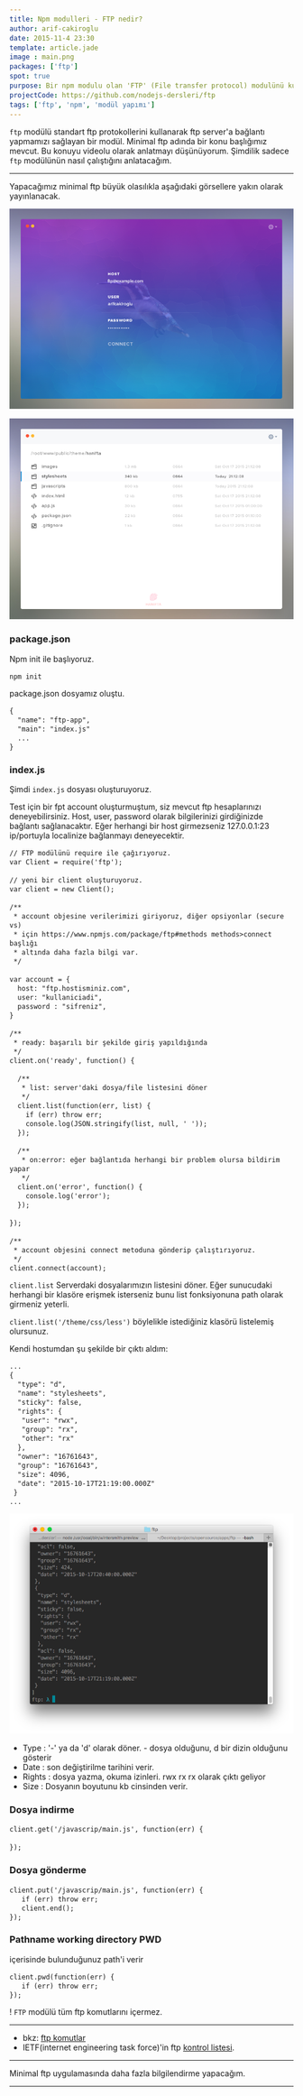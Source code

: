 ```yaml
---
title: Npm modulleri - FTP nedir?
author: arif-cakiroglu
date: 2015-11-4 23:30
template: article.jade
image : main.png
packages: ['ftp']
spot: true
purpose: Bir npm modulu olan 'FTP' (File transfer protocol) modulünü kullanarak bir ftp bağlantı işlemi gerçekleştireceğiz.
projectCode: https://github.com/nodejs-dersleri/ftp
tags: ['ftp', 'npm', 'modül yapımı']
---
```


`ftp` modülü standart ftp protokollerini kullanarak ftp server'a bağlantı yapmamızı sağlayan bir modül. Minimal ftp adında bir konu başlığımız mevcut. Bu konuyu videolu olarak anlatmayı düşünüyorum. Şimdilik sadece `ftp` modülünün nasıl çalıştığını anlatacağım.

---

Yapacağımız minimal ftp büyük olasılıkla aşağıdaki görsellere yakın olarak yayınlanacak.

![main.js](main.png)

![ftp.js](ftp.png)




### package.json

Npm init ile başlıyoruz.

```
npm init
```

package.json dosyamız oluştu.
```
{
  "name": "ftp-app",
  "main": "index.js"
  ...
}

```




### index.js

Şimdi `index.js` dosyası oluşturuyoruz.

Test için bir fpt account oluşturmuştum, siz mevcut ftp hesaplarınızı deneyebilirsiniz. Host, user, password olarak bilgilerinizi girdiğinizde bağlantı sağlanacaktır. Eğer herhangi bir host girmezseniz 127.0.0.1:23 ip/portuyla localinize bağlanmayı deneyecektir.


```
// FTP modülünü require ile çağırıyoruz.
var Client = require('ftp');

// yeni bir client oluşturuyoruz.
var client = new Client();

/**
 * account objesine verilerimizi giriyoruz, diğer opsiyonlar (secure vs)
 * için https://www.npmjs.com/package/ftp#methods methods>connect başlığı
 * altında daha fazla bilgi var.
 */

var account = {
  host: "ftp.hostisminiz.com",
  user: "kullaniciadi",
  password : "sifreniz",
}

/**
 * ready: başarılı bir şekilde giriş yapıldığında
 */
client.on('ready', function() {

  /**
   * list: server'daki dosya/file listesini döner
   */
  client.list(function(err, list) {
    if (err) throw err;
    console.log(JSON.stringify(list, null, ' '));
  });

  /**
   * on:error: eğer bağlantıda herhangi bir problem olursa bildirim yapar
   */
  client.on('error', function() {
    console.log('error');
  });

});

/**
 * account objesini connect metoduna gönderip çalıştırıyoruz.
 */
client.connect(account);

```


`client.list` Serverdaki dosyalarımızın listesini döner. Eğer sunucudaki herhangi bir klasöre erişmek isterseniz bunu list fonksiyonuna path olarak girmeniz yeterli.

`client.list('/theme/css/less')` böylelikle istediğiniz klasörü listelemiş olursunuz.

Kendi hostumdan şu şekilde bir çıktı aldım:



```
...
{
  "type": "d",
  "name": "stylesheets",
  "sticky": false,
  "rights": {
   "user": "rwx",
   "group": "rx",
   "other": "rx"
  },
  "owner": "16761643",
  "group": "16761643",
  "size": 4096,
  "date": "2015-10-17T21:19:00.000Z"
 }
...
```
![log.js](log.png)

* Type : '-' ya da 'd' olarak döner. - dosya olduğunu, d bir dizin olduğunu gösterir
* Date : son değiştirilme tarihini verir.
* Rights : dosya yazma, okuma izinleri. rwx rx rx olarak çıktı geliyor
* Size : Dosyanın boyutunu kb cinsinden verir.

### Dosya indirme

```
client.get('/javascrip/main.js', function(err) {

});
```

### Dosya gönderme

```
client.put('/javascrip/main.js', function(err) {
   if (err) throw err;
   client.end();
});
```

### Pathname working directory PWD
içerisinde bulunduğunuz path'i verir

```
client.pwd(function(err) {
   if (err) throw err;
});
```


! `FTP` modülü tüm ftp komutlarını içermez.

---

* bkz: [ftp komutlar](https://en.wikipedia.org/wiki/List_of_FTP_commands)
* IETF(internet engineering task force)'in ftp [kontrol listesi](https://www.ietf.org/rfc/rfc959.txt).


---

Minimal ftp uygulamasında daha fazla bilgilendirme yapacağım.


---
